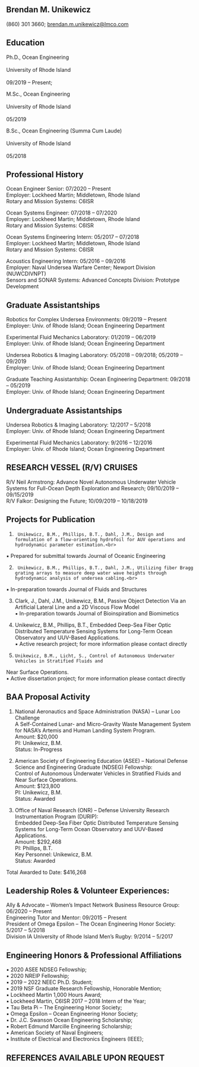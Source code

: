 ## Brendan M. Unikewicz
(860) 301 3660; brendan.m.unikewicz@lmco.com 

## Education
Ph.D., Ocean Engineering <br>                                                                                                      
University of Rhode Island <br>                                                                                                       
09/2019 – Present; <br>

M.Sc., Ocean Engineering <br>                                                                                                       
University of Rhode Island <br>                                                                                                       
05/2019 <br>

B.Sc., Ocean Engineering (Summa Cum Laude) <br>                                                                    
University of Rhode Island <br>                                                                                                       
05/2018 <br>

## Professional History
Ocean Engineer Senior:  07/2020 – Present<br>
Employer: Lockheed Martin; Middletown, Rhode Island<br>
Rotary and Mission Systems: C6ISR<br>

Ocean Systems Engineer:  07/2018 – 07/2020 <br>
Employer: Lockheed Martin; Middletown, Rhode Island<br>
Rotary and Mission Systems: C6ISR<br>

Ocean Systems Engineering Intern:  05/2017 – 07/2018<br>
Employer: Lockheed Martin; Middletown, Rhode Island<br>
Rotary and Mission Systems: C6ISR<br>

Acoustics Engineering Intern: 05/2016 – 09/2016<br>
Employer: Naval Undersea Warfare Center; Newport Division (NUWCDIVNPT)<br>
Sensors and SONAR Systems: Advanced Concepts Division: Prototype Development<br>

## Graduate Assistantships<br>
Robotics for Complex Undersea Environments: 09/2019 – Present<br>
Employer: Univ. of Rhode Island; Ocean Engineering Department<br>

Experimental Fluid Mechanics Laboratory: 01/2019 – 06/2019<br>
Employer: Univ. of Rhode Island; Ocean Engineering Department<br>

Undersea Robotics & Imaging Laboratory: 05/2018 – 09/2018; 05/2019 – 09/2019<br>
Employer: Univ. of Rhode Island; Ocean Engineering Department<br>

Graduate Teaching Assistantship: Ocean Engineering Department: 09/2018 – 05/2019<br>
Employer: Univ. of Rhode Island; Ocean Engineering Department<br>

## Undergraduate Assistantships<br>
Undersea Robotics & Imaging Laboratory: 12/2017 – 5/2018<br>
Employer: Univ. of Rhode Island; Ocean Engineering Department<br>

Experimental Fluid Mechanics Laboratory: 9/2016 – 12/2016<br>
Employer: Univ. of Rhode Island; Ocean Engineering Department<br>

## RESEARCH VESSEL (R/V) CRUISES<br>
R/V Neil Armstrong: Advance Novel Autonomous Underwater Vehicle Systems for Full-Ocean
Depth Exploration and Research; 09/10/2019 – 09/15/2019 <br>
R/V Falkor: Designing the Future; 10/09/2019 – 10/18/2019<br>

## Projects for Publication
1.		Unikewicz, B.M., Phillips, B.T., Dahl, J.M., Design and formulation of a flow-orienting hydrofoil for AUV operations and hydrodynamic parameter estimation.<br>
▪    Prepared for submittal towards Journal of Oceanic Engineering<br>

2.		Unikewicz, B.M., Phillips, B.T., Dahl, J.M., Utilizing fiber Bragg grating arrays to measure deep water wave heights through hydrodynamic analysis of undersea cabling.<br>
▪    In-preparation towards Journal of Fluids and Structures<br>

 3.    Clark, J., Dahl, J.M., Unikewicz, B.M., Passive Object Detection Via an Artificial Lateral Line 
and a 2D Viscous Flow Model<br>
▪    In-preparation towards Journal of Bioinspiration and Biomimetics<br>

4.    Unikewicz, B.M., Phillips, B.T., Embedded Deep-Sea Fiber Optic Distributed Temperature Sensing
Systems for Long-Term Ocean Observatory and UUV-Based Applications.<br>
▪    Active research project; for more information please contact directly<br>

5.     Unikewicz, B.M., Licht, S., Control of Autonomous Underwater Vehicles in Stratified Fluids and 
Near Surface Operations.<br>
▪    Active dissertation project; for more information please contact directly<br>

## BAA Proposal Activity
1.   National Aeronautics and Space Administration (NASA) – Lunar Loo Challenge<br>
A Self-Contained Lunar- and Micro-Gravity Waste Management System for NASA’s Artemis and Human Landing System Program.<br>
Amount: $20,000<br>
PI: Unikewicz, B.M.<br>
  Status: In-Progress<br>

2.   American Society of Engineering Education (ASEE) – National Defense Science and Engineering
      Graduate (NDSEG) Fellowship:<br>
                  Control of Autonomous Underwater Vehicles in Stratified Fluids and Near Surface Operations.<br>
Amount: $123,800<br>
PI: Unikewicz, B.M.<br>
  Status: Awarded<br>

3.    Office of Naval Research (ONR) – Defense University Research Instrumentation Program (DURIP):<br>
Embedded Deep-Sea Fiber Optic Distributed Temperature Sensing Systems for Long-Term Ocean
Observatory and UUV-Based Applications.<br>
Amount: $292,468<br>
PI: Phillips, B.T.<br>
Key Personnel: Unikewicz, B.M.<br>
Status: Awarded<br>

Total Awarded to Date: $416,268<br>

## Leadership Roles & Volunteer Experiences: 
Ally & Advocate – Women’s Impact Network Business Resource Group: 06/2020 – Present <br>
Engineering Tutor and Mentor: 09/2015 – Present <br>
President of Omega Epsilon – The Ocean Engineering Honor Society: 5/2017 – 5/2018<br>
Division IA University of Rhode Island Men’s Rugby: 9/2014 – 5/2017<br>



## Engineering Honors & Professional Affiliations
▪    2020 ASEE NDSEG Fellowship;<br>
▪    2020 NREIP Fellowship;<br>
▪    2019 – 2022 NEEC Ph.D. Student;<br>
▪    2019 NSF Graduate Research Fellowship, Honorable Mention;<br>
▪    Lockheed Martin 1,000 Hours Award;<br>
▪    Lockheed Martin, C6ISR 2017 – 2018 Intern of the Year;<br>
▪    Tau Beta Pi – The Engineering Honor Society;<br>
▪    Omega Epsilon – Ocean Engineering Honor Society;<br>
▪    Dr. J.C. Swanson Ocean Engineering Scholarship;<br>
▪    Robert Edmund Marcille Engineering Scholarship;<br>
▪    American Society of Naval Engineers;<br>
▪    Institute of Electrical and Electronics Engineers (IEEE);<br>

## REFERENCES AVAILABLE UPON REQUEST
